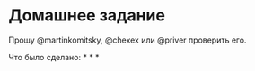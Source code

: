 # Домашнее задание #

Прошу @martinkomitsky, @chexex или @priver проверить его.

Что было сделано:
* 
* 
* 
